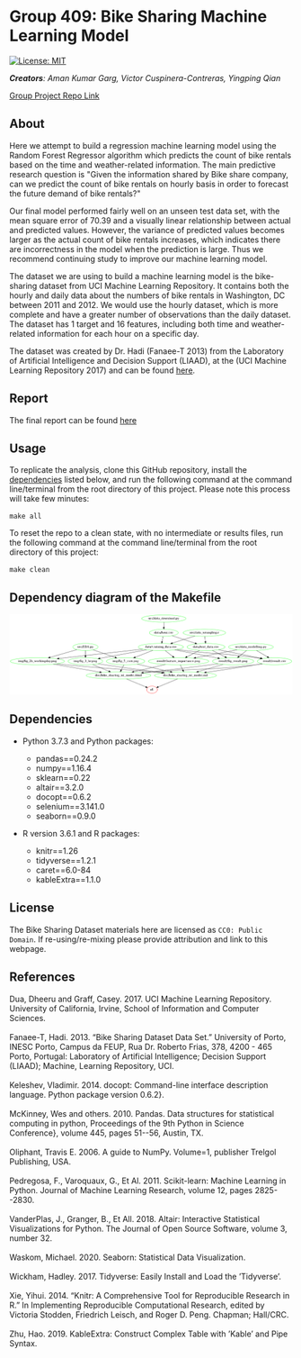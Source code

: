 Group 409: Bike Sharing Machine Learning Model
================

[![License:
MIT](https://img.shields.io/badge/License-MIT-yellow.svg)](https://opensource.org/licenses/MIT)

***Creators**: Aman Kumar Garg, Victor Cuspinera-Contreras, Yingping
Qian*

[Group Project Repo Link](https://github.com/UBC-MDS/DSCI_522_Group_409)

## About
Here we attempt to build a regression machine learning model using the Random Forest Regressor algorithm which predicts the count of bike rentals based on the time and weather-related information. The main predictive research question is "Given the information shared by Bike share company, can we predict the count of bike rentals on hourly basis in order to forecast the future demand of bike rentals?"

Our final model performed fairly well on an unseen test data set, with the mean square error of 70.39 and a visually linear relationship between actual and predicted values. However, the variance of predicted values becomes larger as the actual count of bike rentals increases, which indicates there are incorrectness in the model when the prediction is large. Thus we recommend continuing study to improve our machine learning model.

The dataset we are using to build a machine learning model is the bike-sharing dataset from UCI Machine Learning Repository. It contains both the hourly and daily data about the numbers of bike rentals in Washington, DC between 2011 and 2012. We would use the hourly dataset, which is more complete and have a greater number of observations than the daily dataset. The dataset has 1 target and 16 features, including both time and weather-related information for each hour on a specific day.

The dataset was created by Dr. Hadi (Fanaee-T 2013) from the Laboratory of Artificial Intelligence and Decision Support (LIAAD), at the (UCI Machine Learning Repository 2017) and can be found [here](https://archive.ics.uci.edu/ml/datasets/bike+sharing+dataset).

## Report
The final report can be found [here](https://ubc-mds.github.io/DSCI_522_Group_409/doc/bike_sharing_ml_model.html
)

## Usage
To replicate the analysis, clone this GitHub repository, install the [dependencies](#dependencies) listed below, and run the following command at the command line/terminal from the root directory of this project. Please note this process will take few minutes:
```
make all
```

To reset the repo to a clean state, with no intermediate or results files, run the following command at the command line/terminal from the root directory of this project:
```
make clean
```

## Dependency diagram of the Makefile
![image](./img/Makefile.png)



## Dependencies
- Python 3.7.3 and Python packages:
  - pandas==0.24.2  
  - numpy==1.16.4  
  - sklearn==0.22  
  - altair==3.2.0  
  - docopt==0.6.2 
  - selenium==3.141.0
  - seaborn==0.9.0

- R version 3.6.1 and R packages:
  - knitr==1.26
  - tidyverse==1.2.1
  - caret==6.0-84
  - kableExtra==1.1.0

## License

The Bike Sharing Dataset materials here are licensed as `CC0: Public Domain`. If re-using/re-mixing please provide attribution and link to this webpage.

## References

<div id="refs" class="references">

<div id="ref-uic_repo">
Dua, Dheeru and Graff, Casey. 2017. UCI Machine Learning Repository.
University of California, Irvine, School of Information and Computer 
Sciences.
<http://archive.ics.uci.edu/ml>
</div>
<br>
<div id="ref-hadi">
Fanaee-T, Hadi. 2013. “Bike Sharing Dataset Data Set.” University of
Porto, INESC Porto, Campus da FEUP, Rua Dr. Roberto Frias, 378, 4200 -
465 Porto, Portugal: Laboratory of Artificial Intelligence; Decision
Support (LIAAD); Machine, Learning Repository, UCI.  
<https://archive.ics.uci.edu/ml/datasets/bike+sharing+dataset>
</div>
<br>
<div id="ref-docopt">
Keleshev, Vladimir. 2014. docopt: Command-line interface description 
language. Python package version 0.6.2}.
<https://github.com/docopt/docopt>
</div>
<br>
<div id="ref-pandas">
McKinney, Wes and others. 2010. Pandas. Data structures for statistical 
computing in python, Proceedings of the 9th Python in Science Conference}, 
volume 445, pages 51--56, Austin, TX.
</div>
<br>
<div id="ref-numpy">
Oliphant, Travis E. 2006. A guide to NumPy. Volume=1, publisher Trelgol 
Publishing, USA.
</div>

<br>
<div id="ref-scklear">
Pedregosa, F., Varoquaux, G., Et Al. 2011. Scikit-learn: Machine 
Learning in Python. Journal of Machine Learning Research, volume 12, 
pages 2825--2830.
</div>
<br>
<div id="ref-altair">
VanderPlas, J., Granger, B., Et All. 2018. Altair: Interactive
Statistical Visualizations for Python. The Journal of Open Source 
Software, volume 3, number 32.
<http://idl.cs.washington.edu/papers/altair>
</div>
<br>
<div id="ref-seaborn">
Waskom, Michael. 2020. Seaborn: Statistical Data Visualization.
<https://seaborn.pydata.org>
</div>
<br>
<div id="ref-tidyverse">
Wickham, Hadley. 2017. Tidyverse: Easily Install and Load the ’Tidyverse’. <https://CRAN.R-project.org/package=tidyverse>
</div>
<br>
<div id="ref-knitr">
Xie, Yihui. 2014. “Knitr: A Comprehensive Tool for Reproducible Research in R.” In Implementing Reproducible Computational Research, edited by Victoria Stodden, Friedrich Leisch, and Roger D. Peng. Chapman; Hall/CRC. 
<http://www.crcpress.com/product/isbn/9781466561595>
</div>
<br>
<div id="ref-kableExtra">
Zhu, Hao. 2019. KableExtra: Construct Complex Table with ’Kable’ and Pipe Syntax. <https://cran.r-project.org/web/packages/kableExtra/index.html>
</div>

</div>
